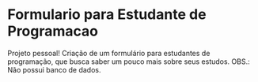 # Formulario para Estudante de Programacao
 Projeto pessoal! Criação de um formulário para estudantes de programação, que busca saber um pouco mais sobre seus estudos. OBS.: Não possui banco de dados.
